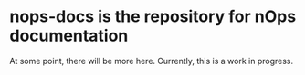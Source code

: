 # nops-docs is the repository for nOps documentation

At some point, there will be more here.  Currently, this is a work in progress.
